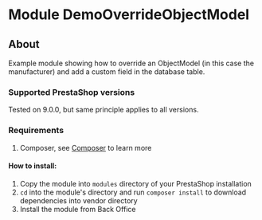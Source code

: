 # Module DemoOverrideObjectModel

## About

Example module showing how to override an ObjectModel (in this case the manufacturer) and add a custom field in the database table.

### Supported PrestaShop versions

Tested on 9.0.0, but same principle applies to all versions.

### Requirements

1. Composer, see [Composer](https://getcomposer.org/) to learn more

#### How to install:
1. Copy the module into `modules` directory of your PrestaShop installation
2. `cd` into the module's directory and run `composer install` to download dependencies into vendor directory
3. Install the module from Back Office

